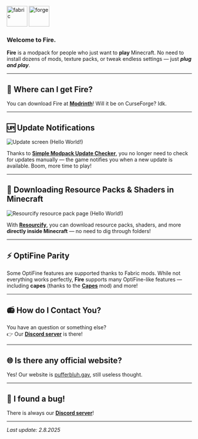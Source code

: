 <!-- PNG version -->
<img alt="fabric" height="56" src="https://cdn.jsdelivr.net/npm/@intergrav/devins-badges@3/assets/cozy/supported/fabric_64h.png"> <!-- PNG version -->
<img alt="forge" height="56" src="https://cdn.jsdelivr.net/npm/@intergrav/devins-badges@3/assets/cozy/unsupported/forge_64h.png">

### Welcome to Fire.

**Fire** is a modpack for people who just want to **play** Minecraft. No need to install dozens of mods, texture packs, or tweak endless settings — just **_plug and play_**.

---

## 🤔 Where can I get Fire?

You can download Fire at [**Modrinth**](https://modrinth.com/modpack/firepack)! Will it be on CurseForge? Idk.

---

## 🆙 Update Notifications

![Update screen (Hello World!)](https://cdn.modrinth.com/data/cached_images/b63b7ac23c1af6cc89433faed6cd9e09fbe2c477.png)

Thanks to [**Simple Modpack Update Checker**](https://modrinth.com/mod/smuc), you no longer need to check for updates manually — the game notifies you when a new update is available. Boom, more time to play!

---

## 💾 Downloading Resource Packs & Shaders in Minecraft

![Resourcify resource pack page (Hello World!)](https://cdn.modrinth.com/data/cached_images/a4beacc09ed23ddcaef6e68b843a775e1644ddce_0.webp)

With [**Resourcify**](https://modrinth.com/mod/resourcify), you can download resource packs, shaders, and more **directly inside Minecraft** — no need to dig through folders!

---

## ⚡ OptiFine Parity

Some OptiFine features are supported thanks to Fabric mods. While not everything works perfectly, **Fire** supports many OptiFine-like features — including **capes** (thanks to the [**Capes**](https://modrinth.com/mod/capes) mod) and more!

---

## 📻 How do I Contact You?

You have an question or something else?  
👉 Our [**Discord server**](https://discord.gg/uS3tTJv9pR) is there!

---

## 🌐 Is there any official website?

Yes! Our website is [pufferbluh.gay](https://www.pufferbluh.gay/), still useless thought.

---
## 🐞 I found a bug!

There is always our [**Discord server**](https://discord.gg/wFKepGSr7r)!

---

_Last update: 2.8.2025_
